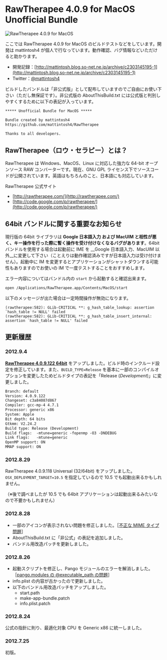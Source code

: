# RawTherapee 4.0.9 for MacOS Unofficial Bundle #

![RawTherapee 4.0.9 for MacOS](https://lh6.googleusercontent.com/-XOgIMjjl2bY/UEUFkOOMw-I/AAAAAAAAIZ8/1eVSEMEjfII/w852/RawTherapee%25204.0.9.122.png)

ここでは RawTherapee 4.0.9 for MacOS のビルドテストなどをしています。開発は mattintosh4 が個人で行なっています。動作確認、バグ情報などいただけると助かります。

-	開発記録：[http://mattintosh.blog.so-net.ne.jp/archive/c2303145195-1](http://mattintosh.blog.so-net.ne.jp/archive/c2303145195-1)
-	Twitter：[@mattintosh4](https://twitter.com/mattintosh4)

ビルドしたバンドルは「非公式版」として配布していますのでご自由にお使い下さい（ただし無保証です）。非公式版の AboutThisBuild.txt には公式版と判別しやすくするために以下の表記が入っています。

```no-highlight:AboutThisBuild.txt
***** Unofficial Bundle for MacOS *****

Bundle created by mattintosh4
https://github.com/mattintosh4/RawTherapee

Thanks to all developers.
```

## RawTherapee（ロウ・セラピー）とは？ ##

RawTherapee は Windows、MacOS、Linux に対応した強力な 64-bit オープンソース RAW コンバーターです。現在、GNU GPL ライセンス下でソースコードが公開されています。英語はもちろんのこと、日本語にも対応しています。

RawTherapee 公式サイト

-	[http://rawtherapee.com/](http://rawtherapee.com/)
-	[http://code.google.com/p/rawtherapee/](http://code.google.com/p/rawtherapee/)

## 64bit バンドルに関する重要なお知らせ ##

現行版の 64bit ライブラリは __Google 日本語入力 および MacUIM と相性が悪く、キー操作を行った際に暫く操作を受け付けなくなるバグがあります__。64bit バンドルを使用する場合は起動前に IME を __Google 日本語入力、MacUIM 以外__に変更して下さい（ことえりは動作確認済みですが日本語入力は受け付けません）。起動中に IM を変更するとアプリケーションがシャットダウンする可能性もありますのでお使いの IM で一度テストすることをおすすめします。

エラー内容についてはバンドル内の `start` から起動すると確認出来ます。

```bash
open /Applications/RawTherapee.app/Contents/MacOS/start
```

以下のメッセージが出た場合は一定時間操作が無効になります。

```
(rawtherapee:582): GLib-CRITICAL **: g_hash_table_lookup: assertion `hash_table != NULL' failed
(rawtherapee:582): GLib-CRITICAL **: g_hash_table_insert_internal: assertion `hash_table != NULL' failed
```

## 更新履歴 ##

### 2012.9.4 ###

__[RawTherapee 4.0.9.122 64bit](https://github.com/mattintosh4/RawTherapee/downloads)__ をアップしました。ビルド時のインクルード設定を修正しています。また、`BUILD_TYPE=Release` を基本に一部のコンパイルオプションを変更したためビルドタイプの表記を「Release (_Development_)」に変更しました。

```no-highlight:AboutThisBuild.txt
Branch: default
Version: 4.0.9.122
Changeset: c3a84087d867
Compiler: gcc-mp-4 4.7.1
Processor: generic x86
System: Apple
Bit depth: 64 bits
Gtkmm: V2.24.2
Build type: Release (Development)
Build flags:  -mtune=generic -fopenmp -O3 -DNDEBUG
Link flags:   -mtune=generic
OpenMP support: ON
MMAP support: ON
```

### 2012.8.29 ###

RawTherapee 4.0.9.118 Universal (32/64bit) をアップしました。`OSX_DEPLOYMENT_TARGET=10.5` を指定しているので 10.5 でも起動出来るかもしれません。

（※後で調べましたが 10.5 でも 64bit アプリケーションは起動出来るみたいなので不要かもしれません）

### 2012.8.28 ###

-	一部のアイコンが表示されない問題を修正しました。［[不正な MIME タイプ問題](http://mattintosh.blog.so-net.ne.jp/2012-08-29)］
-	AboutThisBuild.txt に「非公式」の表記を追加しました。
-	バンドル用改造パッチを更新しました。

### 2012.8.26 ###

-	起動スクリプトを修正し、Pango モジュールのエラーを解消しました。［[pango.modules の @executable_path の問題](http://mattintosh.blog.so-net.ne.jp/2012-08-26)］
-	info.plist の内容が古かったので更新しました。
-	以下のバンドル用改造パッチをアップしました。
	-	start.path
	-	make-app-bundle.patch
	-	info.plist.patch

### 2012.8.24 ###

公式の指針に則り、最適化対象 CPU を Generic x86 に統一しました。

### 2012.7.25 ###

初版。